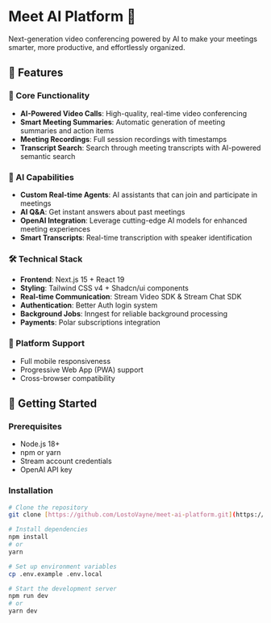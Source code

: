 # Meet AI Platform 🚀

Next-generation video conferencing powered by AI to make your meetings smarter, more productive, and effortlessly organized.

## 🌟 Features

### 🎥 Core Functionality
- **AI-Powered Video Calls**: High-quality, real-time video conferencing
- **Smart Meeting Summaries**: Automatic generation of meeting summaries and action items
- **Meeting Recordings**: Full session recordings with timestamps
- **Transcript Search**: Search through meeting transcripts with AI-powered semantic search

### 🤖 AI Capabilities
- **Custom Real-time Agents**: AI assistants that can join and participate in meetings
- **AI Q&A**: Get instant answers about past meetings
- **OpenAI Integration**: Leverage cutting-edge AI models for enhanced meeting experiences
- **Smart Transcripts**: Real-time transcription with speaker identification

### 🛠️ Technical Stack
- **Frontend**: Next.js 15 + React 19
- **Styling**: Tailwind CSS v4 + Shadcn/ui components
- **Real-time Communication**: Stream Video SDK & Stream Chat SDK
- **Authentication**: Better Auth login system
- **Background Jobs**: Inngest for reliable background processing
- **Payments**: Polar subscriptions integration

### 📱 Platform Support
- Full mobile responsiveness
- Progressive Web App (PWA) support
- Cross-browser compatibility

## 🚀 Getting Started

### Prerequisites
- Node.js 18+
- npm or yarn
- Stream account credentials
- OpenAI API key

### Installation
```bash
# Clone the repository
git clone [https://github.com/LostoVayne/meet-ai-platform.git](https://github.com/LostoVayne/meet-ai-platform.git)

# Install dependencies
npm install
# or
yarn

# Set up environment variables
cp .env.example .env.local

# Start the development server
npm run dev
# or
yarn dev